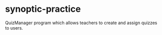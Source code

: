 # synoptic-practice

QuizManager program which allows teachers to create and assign quizzes to users. 
